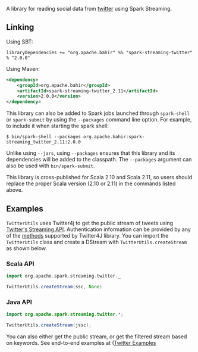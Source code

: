 
A library for reading social data from [twitter](http://twitter.com/) using Spark Streaming. 

## Linking

Using SBT:

```
libraryDependencies += "org.apache.bahir" %% "spark-streaming-twitter" % "2.0.0"
```

Using Maven:

```xml
<dependency>
    <groupId>org.apache.bahir</groupId>
    <artifactId>spark-streaming-twitter_2.11</artifactId>
    <version>2.0.0</version>
</dependency>
```

This library can also be added to Spark jobs launched through `spark-shell` or `spark-submit` by using the `--packages` command line option.
For example, to include it when starting the spark shell:

```
$ bin/spark-shell --packages org.apache.bahir:spark-streaming_twitter_2.11:2.0.0
```

Unlike using `--jars`, using `--packages` ensures that this library and its dependencies will be added to the classpath.
The `--packages` argument can also be used with `bin/spark-submit`.

This library is cross-published for Scala 2.10 and Scala 2.11, so users should replace the proper Scala version (2.10 or 2.11) in the commands listed above.


## Examples

`TwitterUtils` uses Twitter4j to get the public stream of tweets using [Twitter's Streaming API](https://dev.twitter.com/docs/streaming-apis). Authentication information
can be provided by any of the [methods](http://twitter4j.org/en/configuration.html) supported by Twitter4J library. You can import the `TwitterUtils` class and create a DStream with `TwitterUtils.createStream` as shown below.

### Scala API

```Scala
import org.apache.spark.streaming.twitter._

TwitterUtils.createStream(ssc, None)
```

### Java API

```Java
import org.apache.spark.streaming.twitter.*;

TwitterUtils.createStream(jssc);
```


You can also either get the public stream, or get the filtered stream based on keywords. 
See end-to-end examples at ([Twitter Examples](https://github.com/apache/bahir/tree/master/streaming-twitter/examples)